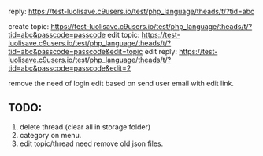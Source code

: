 
reply: https://test-luolisave.c9users.io/test/php_language/theads/t/?tid=abc

create topic: https://test-luolisave.c9users.io/test/php_language/theads/t/?tid=abc&passcode=passcode
edit topic:   https://test-luolisave.c9users.io/test/php_language/theads/t/?tid=abc&passcode=passcode&edit=topic
edit reply:   https://test-luolisave.c9users.io/test/php_language/theads/t/?tid=abc&passcode=passcode&edit=2

remove the need of login
edit based on send user email with edit link.

TODO:
------
1. delete thread (clear all in storage folder)
2. category on menu.
3. edit topic/thread need remove old json files.